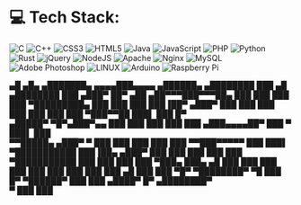 # 💻 Tech Stack:
![C](https://img.shields.io/badge/c-%2300599C.svg?style=for-the-badge&logo=c&logoColor=white) ![C++](https://img.shields.io/badge/c++-%2300599C.svg?style=for-the-badge&logo=c%2B%2B&logoColor=white) ![CSS3](https://img.shields.io/badge/css3-%231572B6.svg?style=for-the-badge&logo=css3&logoColor=white) ![HTML5](https://img.shields.io/badge/html5-%23E34F26.svg?style=for-the-badge&logo=html5&logoColor=white) ![Java](https://img.shields.io/badge/java-%23ED8B00.svg?style=for-the-badge&logo=java&logoColor=white) ![JavaScript](https://img.shields.io/badge/javascript-%23323330.svg?style=for-the-badge&logo=javascript&logoColor=%23F7DF1E) ![PHP](https://img.shields.io/badge/php-%23777BB4.svg?style=for-the-badge&logo=php&logoColor=white) ![Python](https://img.shields.io/badge/python-3670A0?style=for-the-badge&logo=python&logoColor=ffdd54) ![Rust](https://img.shields.io/badge/rust-%23000000.svg?style=for-the-badge&logo=rust&logoColor=white) ![jQuery](https://img.shields.io/badge/jquery-%230769AD.svg?style=for-the-badge&logo=jquery&logoColor=white) ![NodeJS](https://img.shields.io/badge/node.js-6DA55F?style=for-the-badge&logo=node.js&logoColor=white) ![Apache](https://img.shields.io/badge/apache-%23D42029.svg?style=for-the-badge&logo=apache&logoColor=white) ![Nginx](https://img.shields.io/badge/nginx-%23009639.svg?style=for-the-badge&logo=nginx&logoColor=white) ![MySQL](https://img.shields.io/badge/mysql-%2300f.svg?style=for-the-badge&logo=mysql&logoColor=white) ![Adobe Photoshop](https://img.shields.io/badge/adobephotoshop-%2331A8FF.svg?style=for-the-badge&logo=adobephotoshop&logoColor=white) ![LINUX](https://img.shields.io/badge/Linux-FCC624?style=for-the-badge&logo=linux&logoColor=black) ![Arduino](https://img.shields.io/badge/-Arduino-00979D?style=for-the-badge&logo=Arduino&logoColor=white) ![Raspberry Pi](https://img.shields.io/badge/-RaspberryPi-C51A4A?style=for-the-badge&logo=Raspberry-Pi)

    
   ▄█   ▄█▄  ▄███████▄    ▄▄▄▄███▄▄▄▄    ▄██████▄     ▄████████     ███      ▄█     ▄████████ 
  ███ ▄███▀ ██▀     ▄██ ▄██▀▀▀███▀▀▀██▄ ███    ███   ███    ███ ▀█████████▄ ███    ███    ███ 
  ███▐██▀         ▄███▀ ███   ███   ███ ███    ███   ███    ███    ▀███▀▀██ ███▌   ███    █▀  
 ▄█████▀     ▀█▀▄███▀▄▄ ███   ███   ███ ███    ███  ▄███▄▄▄▄██▀     ███   ▀ ███▌   ███        
▀▀█████▄      ▄███▀   ▀ ███   ███   ███ ███    ███ ▀▀███▀▀▀▀▀       ███     ███▌ ▀███████████ 
  ███▐██▄   ▄███▀       ███   ███   ███ ███    ███ ▀███████████     ███     ███           ███ 
  ███ ▀███▄ ███▄     ▄█ ███   ███   ███ ███    ███   ███    ███     ███     ███     ▄█    ███ 
  ███   ▀█▀  ▀████████▀  ▀█   ███   █▀   ▀██████▀    ███    ███    ▄████▀   █▀    ▄████████▀  
  ▀                                                  ███    ███                                                                                      
    
